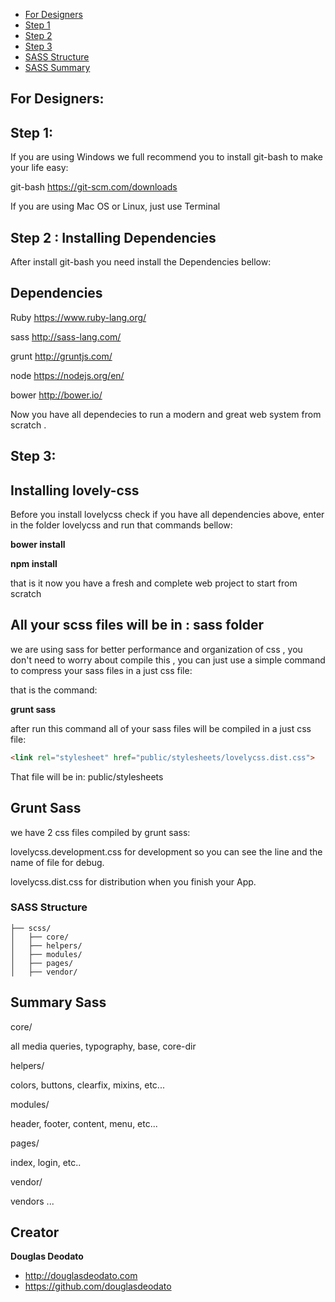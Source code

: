- [For Designers](#fordesigners)
- [Step 1](#step1)
- [Step 2](#step2)
- [Step 3](#step3)
- [SASS Structure](#structure)
- [SASS Summary](#sasssummary)

## For Designers:

## Step 1:

If you are using Windows we full recommend you to install git-bash to make your life easy:

git-bash
https://git-scm.com/downloads

If you are using Mac OS or Linux, just use Terminal


## Step 2 : Installing Dependencies 

After install git-bash  you need install the Dependencies bellow:

## Dependencies
Ruby https://www.ruby-lang.org/

sass http://sass-lang.com/

grunt http://gruntjs.com/

node https://nodejs.org/en/

bower http://bower.io/


Now you have all dependecies to run a modern and great web system from scratch .


## Step 3:

## Installing lovely-css
Before you install lovelycss check if you have all dependencies above, enter in the folder lovelycss and run that commands bellow:

**bower install**

**npm install**

that is it now you have a fresh and complete web project to start from scratch 


## All your scss files will be in : sass folder

we are using sass for better performance and organization of css , you don't need to worry about compile this , you can just use a simple command to compress your sass files in a just css file:  

that is the command:

**grunt sass**

after run this command all of your sass files will be compiled in a just css file:
```html
<link rel="stylesheet" href="public/stylesheets/lovelycss.dist.css">
```


That file will be in: public/stylesheets


## Grunt Sass
we have 2 css files compiled by grunt sass:

lovelycss.development.css  for development so you can see the line and the name of file for debug.

lovelycss.dist.css  for distribution when you finish your App.




### SASS Structure

```
├── scss/
│   ├── core/
│   ├── helpers/
│   ├── modules/
│   ├── pages/
│   ├── vendor/
```


## Summary Sass

core/

all media queries, typography, base, core-dir

helpers/

colors, buttons, clearfix, mixins, etc...

modules/

header, footer, content, menu, etc...

pages/

index, login, etc..

vendor/

vendors ...



## Creator

**Douglas Deodato**

- <http://douglasdeodato.com>
- <https://github.com/douglasdeodato>